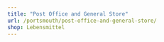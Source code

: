 ```yaml
---
title: "Post Office and General Store"
url: /portsmouth/post-office-and-general-store/
shop: Lebensmittel
---
```

